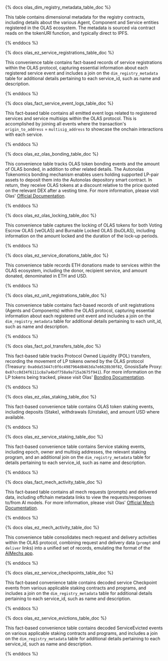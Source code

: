 {% docs olas_dim_registry_metadata_table_doc %}

This table contains dimensional metadata for the registry contracts, including details about the various Agent, Component and Service entities registered in the OLAS ecosystem. The metadata is sourced via contract reads on the tokenURI function, and typically direct to IPFS.

{% enddocs %}

{% docs olas_ez_service_registrations_table_doc %}

This convenience table contains fact-based records of service registrations within the OLAS protocol, capturing essential information about each registered service event and includes a join on the `dim_registry_metadata` table for additional details pertaining to each service_id, such as name and description.

{% enddocs %}

{% docs olas_fact_service_event_logs_table_doc %}

This fact-based table contains all emitted event logs related to registered services and service multisigs within the OLAS protocol. This is accomplished by joining all events where the transaction's `origin_to_address` = `multisig_address` to showcase the onchain interactions with each service.

{% enddocs %}

{% docs olas_ez_olas_bonding_table_doc %}

This convenience table tracks OLAS token bonding events and the amount of OLAS bonded, in addition to other related details. The Autonolas Tokenomics bonding mechanism enables users holding supported LP-pair assets to deposit them into the Autonolas depository smart contract. In return, they receive OLAS tokens at a discount relative to the price quoted on the relevant DEX after a vesting time. For more information, please visit Olas' [Official Documentation](https://docs.autonolas.network/protocol/tokenomics/#incentivizing-software-developers).

{% enddocs %}

{% docs olas_ez_olas_locking_table_doc %}

This convenience table captures the locking of OLAS tokens for both Voting Escrow OLAS (veOLAS) and Burnable Locked OLAS (buOLAS), including information on the amount locked and the duration of the lock-up periods.

{% enddocs %}

{% docs olas_ez_service_donations_table_doc %}

This convenience table records ETH donations made to services within the OLAS ecosystem, including the donor, recipient service, and amount donated, denominated in ETH and USD.

{% enddocs %}

{% docs olas_ez_unit_registrations_table_doc %}

This convenience table contains fact-based records of unit registrations (Agents and Components) within the OLAS protocol, capturing essential information about each registered unit event and includes a join on the `dim_registry_metadata` table for additional details pertaining to each unit_id, such as name and description.

{% enddocs %}

{% docs olas_fact_pol_transfers_table_doc %}

This fact-based table tracks Protocol Owned Liquidity (POL) transfers, recording the movement of LP tokens owned by the OLAS protocol (Treasury: `0xa0da53447c0f6c4987964d8463da7e6628b30f82`, GnosisSafe Proxy: `0x87cc0d34f6111c8a7a4bdf758a9a715a3675f941`). For more information on the LP tokens being tracked, please visit Olas' [Bonding Documentation](https://bond.olas.network/).

{% enddocs %}

{% docs olas_ez_olas_staking_table_doc %}

This fact-based convenience table contains OLAS token staking events, including deposits (Stake), withdrawals (Unstake), and amount USD where available.

{% enddocs %}

{% docs olas_ez_service_staking_table_doc %}

This fact-based convenience table contains Service staking events, including epoch, owner and multisig addresses, the relevant staking program, and an additional join on the `dim_registry_metadata` table for details pertaining to each service_id, such as name and description.

{% enddocs %}

{% docs olas_fact_mech_activity_table_doc %}

This fact-based table contains all mech requests (prompts) and delivered data, including offchain metadata links to view the requests/responses to/from AI models. For more information, please visit Olas' [Official Mech Documentation](https://docs.autonolas.network/product/mechkit/).

{% enddocs %}

{% docs olas_ez_mech_activity_table_doc %}

This convenience table consolidates mech request and delivery activities within the OLAS protocol, combining request and delivery data (`prompt` and `deliver` links) into a unified set of records, emulating the format of the [AIMechs app](https://aimechs.autonolas.network/mech). 

{% enddocs %}

{% docs olas_ez_service_checkpoints_table_doc %}

This fact-based convenience table contains decoded service Checkpoint events from various applicable staking contracts and programs, and includes a join on the `dim_registry_metadata` table for additional details pertaining to each service_id, such as name and description.

{% enddocs %}

{% docs olas_ez_service_evictions_table_doc %}

This fact-based convenience table contains decoded ServiceEvicted events on various applicable staking contracts and programs, and includes a join on the `dim_registry_metadata` table for additional details pertaining to each service_id, such as name and description.

{% enddocs %}
